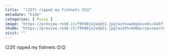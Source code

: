 ```yaml
---
title:  "(22f) ripped my fishnets 😔😉"
metadate: "hide"
categories: [ Pussy ]
image: "https://preview.redd.it/f9h90je2adp51.jpg?auto=webp&s=e6cc4a8f71979c2e956e144643ba36c88a86471e"
thumb: "https://preview.redd.it/f9h90je2adp51.jpg?width=640&crop=smart&auto=webp&s=3cbbd0f1f9ba4a2db3b40e7811c3642f9c3d1f85"
visit: ""
---
```

(22f) ripped my fishnets 😔😉
